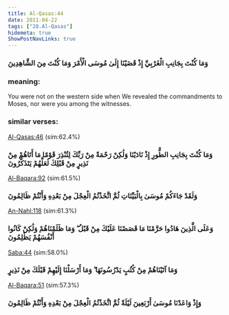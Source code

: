 ```yaml
---
title: Al-Qasas:44
date: 2011-04-22
tags: ["28.Al-Qasas"]
hidemeta: true 
ShowPostNavLinks: true 
---
```

### وَمَا كُنْتَ بِجَانِبِ الْغَرْبِيِّ إِذْ قَضَيْنَا إِلَىٰ مُوسَى الْأَمْرَ وَمَا كُنْتَ مِنَ الشَّاهِدِينَ
### meaning: 
You were not on the western side when We revealed the commandments to Moses, nor were you among the witnesses.
### similar verses: 

[Al-Qasas:46](/28/46) (sim:62.4%)

### وَمَا كُنْتَ بِجَانِبِ الطُّورِ إِذْ نَادَيْنَا وَلَٰكِنْ رَحْمَةً مِنْ رَبِّكَ لِتُنْذِرَ قَوْمًا مَا أَتَاهُمْ مِنْ نَذِيرٍ مِنْ قَبْلِكَ لَعَلَّهُمْ يَتَذَكَّرُونَ

[Al-Baqara:92](/2/92) (sim:61.5%)

### وَلَقَدْ جَاءَكُمْ مُوسَىٰ بِالْبَيِّنَاتِ ثُمَّ اتَّخَذْتُمُ الْعِجْلَ مِنْ بَعْدِهِ وَأَنْتُمْ ظَالِمُونَ

[An-Nahl:118](/16/118) (sim:61.3%)

### وَعَلَى الَّذِينَ هَادُوا حَرَّمْنَا مَا قَصَصْنَا عَلَيْكَ مِنْ قَبْلُ ۖ وَمَا ظَلَمْنَاهُمْ وَلَٰكِنْ كَانُوا أَنْفُسَهُمْ يَظْلِمُونَ

[Saba:44](/34/44) (sim:58.0%)

### وَمَا آتَيْنَاهُمْ مِنْ كُتُبٍ يَدْرُسُونَهَا ۖ وَمَا أَرْسَلْنَا إِلَيْهِمْ قَبْلَكَ مِنْ نَذِيرٍ

[Al-Baqara:51](/2/51) (sim:57.3%)

### وَإِذْ وَاعَدْنَا مُوسَىٰ أَرْبَعِينَ لَيْلَةً ثُمَّ اتَّخَذْتُمُ الْعِجْلَ مِنْ بَعْدِهِ وَأَنْتُمْ ظَالِمُونَ
